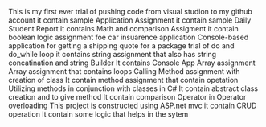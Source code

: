 This is my first ever trial of pushing code
from visual studion to my github account
it contain sample Application Assignment
it contain sample Daily Student Report
it contains Math and comparison Assigment
it contain boolean logic assignment foe car insuarence application
Console-based application for getting a shipping quote for a package
trial of do and do_while loop
it contains string assignment that also has string concatination and string Builder
It contains Console App Array assignment
Array assignment that contains loops
Calling Method assignment with creation of class
It contain method assignment that contain opetation
Utilizing methods in conjunction with classes in C#
It contain abstract class creation and to give method
It contain comparison Operator  in Operator overloading
This project is constructed using ASP.net mvc
it contain CRUD operation
It contain some logic that helps in the sytem
